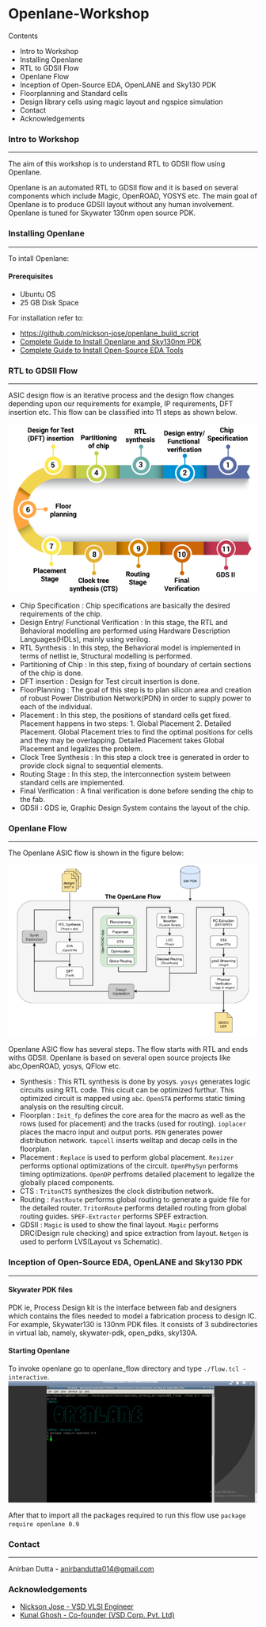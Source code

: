 # Openlane-Workshop

Contents

* Intro to Workshop
* Installing Openlane
* RTL to GDSII Flow
* Openlane Flow
* Inception of Open-Source EDA, OpenLANE and Sky130 PDK
* Floorplanning and Standard cells
* Design library cells using magic layout and ngspice simulation
* Contact
* Acknowledgements


### Intro to Workshop
---
The aim of this workshop is to understand RTL to GDSII flow using Openlane.

Openlane is an automated RTL to GDSII flow and it is based on several components which include Magic, OpenROAD, YOSYS etc. The main goal of Openlane is to produce GDSII layout  without any human involvement. Openlane is tuned for Skywater 130nm open source PDK.


### Installing Openlane
---
To intall Openlane:

#### Prerequisites
* Ubuntu OS
* 25 GB Disk Space

For installation refer to:
*  https://github.com/nickson-jose/openlane_build_script
* [Complete Guide to Install Openlane and Sky130nm PDK](https://www.udemy.com/course/vsd-a-complete-guide-to-install-openlane-and-sky130nm-pdk/)
* [Complete Guide to Install Open-Source EDA Tools](https://www.udemy.com/course/vsd-a-complete-guide-to-install-open-source-eda-tools/)


### RTL to GDSII Flow
---
ASIC design flow is an iterative process and the design flow changes depending upon our requirements for example, IP requirements, DFT insertion etc. This flow can be classified into 11 steps as shown below.

![RTL to GDSII Flow](https://github.com/AnDu00/Openlane-Workshop/blob/main/Images/RTL%20to%20GDSII%20flow.PNG)

* Chip Specification : Chip specifications are basically the desired requirements of the chip.
* Design Entry/ Functional Verification : In this stage, the RTL and Behavioral modelling are performed using Hardware Description Languages(HDLs), mainly using verilog.
* RTL Synthesis : In this step, the Behavioral model is implemented in terms of netlist ie, Structural modelling is performed.
* Partitioning of Chip : In this step, fixing of boundary of certain sections of the chip is done.
* DFT insertion : Design for Test circuit insertion is done.
* FloorPlanning : The goal of this step is to plan silicon area and creation of robust Power Distribution Network(PDN) in order to supply power to each of the individual.
* Placement : In this step, the positions of standard cells get fixed. Placement happens in two steps: 1. Global Placement 2. Detailed Placement. Global Placement tries to find the optimal positions for cells and they may be overlapping. Detailed Placement takes Global Placement and legalizes the problem.
* Clock Tree Synthesis : In this step a clock tree is generated in order to provide clock signal to sequential elements.
* Routing Stage : In this step, the interconnection system between standard cells are implemented.
* Final Verification : A final verification is done before sending the chip to the fab.
* GDSII : GDS ie, Graphic Design System contains the layout of the chip.


### Openlane Flow
---
The Openlane ASIC flow is shown in the figure below:

![openlane flow](https://github.com/AnDu00/Openlane-Workshop/blob/main/Images/Openlane%20flow.PNG)

Openlane ASIC flow has several steps. The flow starts with RTL and ends withs GDSII. Openlane is based on several open source projects like abc,OpenROAD, yosys, QFlow etc.
* Synthesis : This RTL synthesis is done by yosys. `yosys` generates logic circuits using RTL code. This cicuit can be optimized furthur.
This optimized circuit is mapped using `abc`.
`OpenSTA` performs static timing analysis on the resulting circuit.
* Floorplan : `Init_fp` defines the core area for the macro as well as the rows (used for placement) and the tracks (used for routing).
`ioplacer` places the macro input and output ports.
`PDN` generates power distribution network.
`tapcell` inserts welltap and decap cells in the floorplan.
* Placement : `Replace` is used to perform global placement.
`Resizer` performs optional optimizations of the circuit.
`OpenPhySyn` performs timing optimizations.
`OpenDP` perfroms detailed placement to legalize the globally placed components.
* CTS : `TritonCTS` synthesizes the clock distribution network.
* Routing : `FastRoute` performs global routing to generate a guide file for the detailed router.
`TritonRoute` performs detailed routing from global routing guides.
`SPEF-Extractor` performs SPEF extraction.
* GDSII : `Magic` is used to show the final layout.
`Magic` performs DRC(Design rule checking) and spice extraction from layout.
`Netgen` is used to perform LVS(Layout vs Schematic).


### Inception of Open-Source EDA, OpenLANE and Sky130 PDK
---
#### Skywater PDK files
PDK ie, Process Design kit is the interface between fab and designers which contains the files needed to model a fabrication process to design IC. For example, Skywater130 is 130nm PDK files.
It consists of 3 subdirectories in virtual lab, namely, skywater-pdk, open_pdks, sky130A.

#### Starting Openlane
To invoke openlane go to openlane_flow directory and type `./flow.tcl -interactive`.
![starting openlane](https://github.com/AnDu00/Openlane-Workshop/blob/main/Images/1%20(3).png)

After that to import all the packages required to run this flow use `package require openlane 0.9`




### Contact
---
Anirban Dutta - anirbandutta014@gmail.com


### Acknowledgements
* [Nickson Jose - VSD VLSI Engineer](https://github.com/nickson-jose)
* [Kunal Ghosh - Co-founder (VSD Corp. Pvt. Ltd)](https://github.com/kunalg123)

